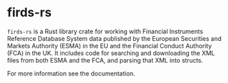 # firds-rs

`firds-rs` is a Rust library crate for working with Financial Instruments Reference Database System data published by
the European Securities and Markets Authority (ESMA) in the EU and the Financial Conduct Authority (FCA) in the UK. It
includes code for searching and downloading the XML files from both ESMA and the FCA, and parsing that XML into
structs.

For more information see the documentation.